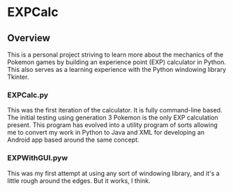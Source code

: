 # EXPCalc

## Overview
This is a personal project striving to learn more about the mechanics of the Pokemon games by building an experience point (EXP) calculator in Python.
This also serves as a learning experience with the Python windowing library Tkinter.

### EXPCalc.py
This was the first iteration of the calculator. It is fully command-line based. The initial testing using generation 3 Pokemon is the only EXP calculation present. This program has evolved into a utility program of sorts allowing me to convert my work in Python to Java and XML for developing an Android app based around the same concept.

### EXPWithGUI.pyw
This was my first attempt at using any sort of windowing library, and it's a little rough around the edges. But it works, I think.
